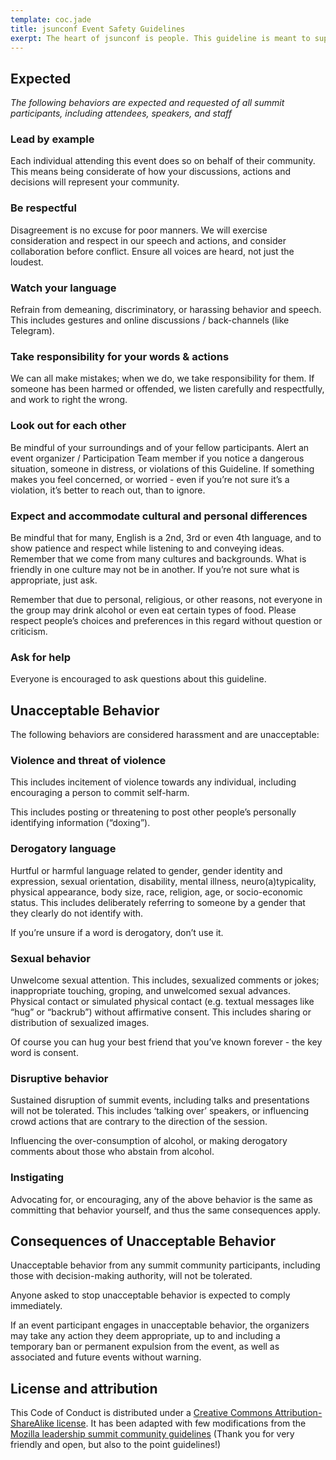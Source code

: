```yaml
---
template: coc.jade
title: jsunconf Event Safety Guidelines
exerpt: The heart of jsunconf is people. This guideline is meant to support a happy, productive and safe event experience that can welcome new ideas and inspiration for all attendees. Regardless of gender, sexual orientation, age, ability, ethnicity, socioeconomic status, and religion (or lack thereof). We gain strength from diversity, and actively seek participation from those who enhance it. These guidelines exist to ensure that diverse groups collaborate to mutual advantage and enjoyment. We will challenge prejudice that could jeopardise the participation of any person in the project, and we outline in this document expected, as well as prohibited behavior.
---
```


## Expected

*The following behaviors are expected and requested of all summit participants, including attendees, speakers, and staff*

### Lead by example

Each individual attending this event  does so on behalf of their community. This means being considerate of how your discussions, actions and decisions will represent your community.

### Be respectful

Disagreement is no excuse for poor manners. We will exercise consideration and respect in our speech and actions, and consider collaboration before conflict. Ensure all voices are heard, not just the loudest.

### Watch your language

Refrain from demeaning, discriminatory, or harassing behavior and speech. This includes gestures and online discussions / back-channels (like Telegram).

### Take responsibility for your words & actions

We can all make mistakes; when we do, we take responsibility for them. If someone has been harmed or offended, we listen carefully and respectfully, and work to right the wrong.

### Look out for each other

Be mindful of your surroundings and of your fellow participants. Alert an event organizer / Participation Team member if you notice a dangerous situation, someone in distress, or violations of this Guideline. If something makes you feel concerned, or worried - even if you’re not sure it’s a violation, it’s better to reach out, than to ignore.

### Expect and accommodate cultural and personal differences

Be mindful that for many, English is a 2nd, 3rd or even 4th language, and to show patience and respect while listening to and conveying ideas. Remember that we come from many cultures and backgrounds. What is friendly in one culture may not be in another. If you’re not sure what is appropriate, just ask.

Remember that due to personal, religious, or other reasons, not everyone in the group may drink alcohol or even eat certain types of food. Please respect people’s choices and preferences in this regard without question or criticism.

### Ask for help

Everyone is encouraged to ask questions about this guideline.

## Unacceptable Behavior

The following behaviors are considered harassment and are unacceptable:

### Violence and threat of violence

This includes incitement of violence towards any individual, including encouraging a person to commit self-harm.  

This includes posting or threatening to post other people’s personally identifying information (“doxing”).

### Derogatory language

Hurtful or harmful language related to gender, gender identity and expression, sexual orientation, disability, mental illness, neuro(a)typicality, physical appearance, body size, race, religion, age, or socio-economic status. This includes deliberately referring to someone by a gender that they clearly do not identify with.

If you’re unsure if a word is derogatory, don’t use it.

### Sexual behavior

Unwelcome sexual attention. This includes, sexualized comments or jokes; inappropriate touching, groping, and unwelcomed sexual advances.
Physical contact or simulated physical contact (e.g. textual messages like “hug” or “backrub”) without affirmative consent. This includes sharing or distribution of sexualized images.

Of course you can hug your best friend that you’ve known forever - the key word is consent.  

### Disruptive behavior

Sustained disruption of summit events, including talks and presentations will not be tolerated. This includes ‘talking over’ speakers, or influencing crowd actions that are contrary to the direction of the session.

Influencing the over-consumption of alcohol, or making derogatory comments about those who abstain from alcohol.

### Instigating

Advocating for, or encouraging, any of the above behavior is the same as committing that behavior yourself, and thus the same consequences apply.

## Consequences of Unacceptable Behavior

Unacceptable behavior from any summit community participants, including those with decision-making authority, will not be tolerated.

Anyone asked to stop unacceptable behavior is expected to comply immediately.

If an event participant engages in unacceptable behavior, the organizers may take any action they deem appropriate, up to and including a temporary ban or permanent expulsion from the event, as well as associated and future events without warning.

<!-- ### Reporting guidelines

If you are subject to or witness unacceptable behavior, or have any other concerns, please notify the summit conduct team as soon as possible by emailing [leadership-summit-conduct@mozilla.com]([leadership-summit-conduct@mozilla.com](leadership-summit-conduct@mozilla.com))

Additionally, event organizers are available to help summit community members engage with local law enforcement or to otherwise help those experiencing unacceptable behavior feel safe. In the context of in-person events, organizers will also provide escorts as desired by the person experiencing distress.

## Addressing Grievances

If you feel you have been falsely or unfairly accused of violating this Code of Conduct, you should notify the summit conduct team at [leadership-summit-conduct@mozilla.com]([leadership-summit-conduct@mozilla.com](leadership-summit-conduct@mozilla.com) with a concise description of your grievance.

## Scope

All summit participants (contributors, paid or otherwise; contractors; and other guests) are expected to abide by this Code of Conduct in all summit community venues—online and in-person—as well as in all one-on-one communications pertaining to summit community business.

This Guidline and its related procedures also applies to unacceptable behavior occurring outside the scope of summit community activities when such behavior has the potential to adversely affect the safety and well-being of summit community members.

## Contact info

* Emma Irwin, Event Manager
[eirwin@mozilla.com](eirwin@mozilla.com)

* Francisco Picolini, Event Logistics Manager [fpicolini@mozilla.com](fpicolini@mozilla.com)

* Conduct Team (George Roter, Larissa Shapiro, Emma Irwin) [leadership-summit-conduct@mozilla.com](leadership-summit-conduct@mozilla.com)

You can also email Diversity Lead,  [Larissa Shapiro directly](lshapiro@mozilla.com ). -->

## License and attribution

This Code of Conduct is distributed under a [Creative Commons Attribution-ShareAlike license](http://creativecommons.org/licenses/by-sa/3.0/).
It has been adapted with few modifications from the [Mozilla leadership summit community guidelines](https://github.com/mozilla/participation-org/blob/master/global_events/leadership_summit/code-of-conduct.md) (Thank you for very friendly and open, but also to the point guidelines!)
